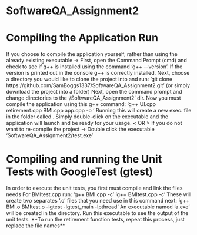 # SoftwareQA_Assignment2

<h1>Compiling the Application Run</h1>
If you choose to compile the application yourself, rather than using the already existing executable ->
First, open the Command Prompt (cmd) and check to see if g++ is installed using the command ‘g++ --version’. If the version is printed out in the console g++ is correctly installed.
Next, choose a directory you would like to clone the project into and run: 
‘git clone https://github.com/SamBoggs1337/SoftwareQA_Assignment2.git’
(or simply download the project into a folder)
Next, open the command prompt and change directories to the ‘/SoftwareQA_Assignment2’ dir. Now you must compile the application using this g++ command:
‘g++ UI.cpp retirement.cpp BMI.cpp app.cpp -o <Exec. Name>’
Running this will create a new exec. file in the folder called <your chosen exec name>. Simply double-click on the executable and the application will launch and be ready for your usage.
< OR >
If you do not want to re-compile the project -> 
	Double click the executable  ‘SoftwareQA_Assignment2/test.exe’

<h1>Compiling and running the Unit Tests with GoogleTest (gtest) </h1>
In order to execute the unit tests, you first must compile and link the files needs
For BMItest.cpp run:
	‘g++ BMI.cpp -c’ 
	‘g++ BMItest.cpp -c’
These will create two separates ‘.o’ files that you need use in this command next:
	‘g++ BMI.o BMItest.o -lgtest -lgtest_main -lpthread’
An executable named ‘a.exe’ will be created in the directory. Run this executable to see the output of the unit tests.
**To run the retirement function tests, repeat this process, just replace the file names**
